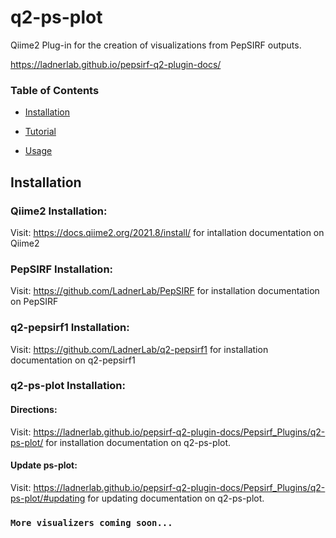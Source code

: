 # q2-ps-plot
Qiime2 Plug-in for the creation of visualizations from PepSIRF outputs.

https://ladnerlab.github.io/pepsirf-q2-plugin-docs/

### Table of Contents
- [Installation](https://github.com/LadnerLab/q2-ps-plot#installation)

- [Tutorial](https://github.com/LadnerLab/q2-ps-plot#tutorial)

- [Usage](https://github.com/LadnerLab/q2-ps-plot#usage)

## Installation

### Qiime2 Installation:
Visit: https://docs.qiime2.org/2021.8/install/ for intallation documentation on Qiime2

### PepSIRF Installation:
Visit: https://github.com/LadnerLab/PepSIRF for installation documentation on PepSIRF

### q2-pepsirf1 Installation:
Visit: https://github.com/LadnerLab/q2-pepsirf1 for installation documentation on q2-pepsirf1

### q2-ps-plot Installation:

#### Directions:

Visit: https://ladnerlab.github.io/pepsirf-q2-plugin-docs/Pepsirf_Plugins/q2-ps-plot/ for installation documentation on q2-ps-plot.

#### Update ps-plot:

Visit: https://ladnerlab.github.io/pepsirf-q2-plugin-docs/Pepsirf_Plugins/q2-ps-plot/#updating for updating documentation on q2-ps-plot.

### `More visualizers coming soon...`
